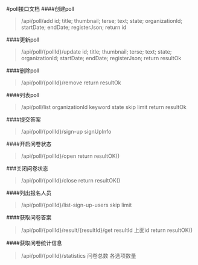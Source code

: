 #poll接口文档
####创建poll
>/api/poll/add
>id;
>title;
>thumbnail;
>terse;
>text;
>state;
>organizationId;
>startDate;
>endDate;
registerJson;
>return id

####更新poll
>/api/poll/{pollId}/update
>id;
>title;
>thumbnail;
>terse;
>text;
>state;
>organizationId;
>startDate;
>endDate;
registerJson;
>return resultOk

####删除poll
>/api/poll/{pollId}/remove
>return resultOk

####列表poll
>/api/poll/list
>organizationId
>keyword
>state
>skip
>limit
>return resultOk

####提交答案
>/api/poll/{pollId}/sign-up
>signUpInfo

####开启问卷状态
>/api/poll/{pollId}/open
>return resultOK()

###关闭问卷状态
>/api/poll/{pollId}/close
>return resultOK()

####列出报名人员
>/api/poll/{pollId}/list-sign-up-users
>skip
>limit
>

####获取问卷答案
>/api/poll/{pollId}/result/{resultId}/get
>resultId 上面id
>return resultOK()


####获取问卷统计信息
>/api/poll/{pollId}/statistics
>问卷总数
>各选项数量